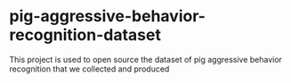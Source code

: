 # pig-aggressive-behavior-recognition-dataset
This project is used to open source the dataset of pig aggressive behavior recognition that we collected and produced
